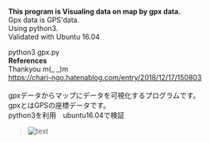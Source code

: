 **This program is Visualing data on map by gpx data.**
<br>
Gpx data is GPS'data.
<br>
Using python3.
<br>
Validated with Ubuntu 16.04
<br>

python3 gpx.py
<br>
**References** 
<br>
Thankyou m(_ _)m 
<br>
https://chari-ngo.hatenablog.com/entry/2018/12/17/150803
<br>
<br>
gpxデータからマップにデータを可視化するプログラムです。
<br>
gpxとはGPSの座標データです。
<br>
python3を利用　ubuntu16.04で検証

> ![test](https://user-images.githubusercontent.com/41576749/68331474-5da29380-0118-11ea-991f-fb3430ac3f2f.png)
